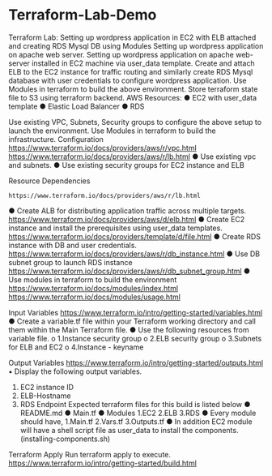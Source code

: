 # Terraform-Lab-Demo
Terraform Lab: Setting up wordpress application in EC2 with ELB attached and creating RDS Mysql DB using Modules
Setting up wordpress application on apache web server. 
Setting up wordpress application on apache web-server installed in EC2 machine via user_data template. Create and attach ELB to the EC2 instance for traffic routing and similarly create RDS Mysql database with user credentials to configure wordpress application.
Use Modules in terraform to build the above environment.
Store terraform state file to S3 using terraform backend.
AWS Resources:
●	EC2 with user_data template
●	Elastic Load Balancer
●	RDS

Use existing VPC, Subnets, Security groups to configure the above setup to launch the environment. Use Modules in terraform to build the infrastructure.
Configuration
https://www.terraform.io/docs/providers/aws/r/vpc.html
https://www.terraform.io/docs/providers/aws/r/lb.html
●	Use existing vpc and subnets.
●	Use existing security groups for EC2 instance and ELB

Resource Dependencies

	https://www.terraform.io/docs/providers/aws/r/lb.html
●	Create ALB for distributing application traffic across multiple targets.
	https://www.terraform.io/docs/providers/aws/d/elb.html
●	Create EC2 instance and install the prerequisites using user_data templates. 
https://www.terraform.io/docs/providers/template/d/file.html
●	Create RDS instance with DB and user credentials.
	https://www.terraform.io/docs/providers/aws/r/db_instance.html
●	Use DB subnet group to launch RDS instance
	https://www.terraform.io/docs/providers/aws/r/db_subnet_group.html
●	Use modules in terraform to build the environment
	https://www.terraform.io/docs/modules/index.html
	https://www.terraform.io/docs/modules/usage.html
	
Input Variables
https://www.terraform.io/intro/getting-started/variables.html
●	Create a variable.tf file within your Terraform working directory and call them within the Main Terraform file.
●	Use the following resources from variable file.
o	1.Instance security group 
o	2.ELB security group
o	3.Subnets for ELB and EC2
o	4.Instance - keyname

Output Variables
https://www.terraform.io/intro/getting-started/outputs.html
▪	Display the following output variables.
1.	EC2 instance ID
2.	ELB-Hostname
3.	RDS Endpoint
Expected terraform files for this build is listed below
●	README.md 
●	Main.tf
●	Modules
	1.EC2
	2.ELB
	3.RDS
●	Every module should have,
	1.Main.tf
	2.Vars.tf
	3.Outputs.tf
●	In addition EC2 module will have a shell script file as user_data to install the components. (installing-components.sh)

Terraform Apply
Run terraform apply to execute.
https://www.terraform.io/intro/getting-started/build.html

